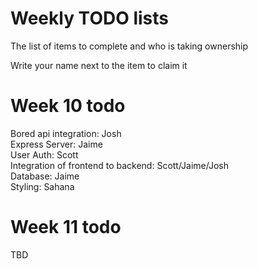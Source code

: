 # Weekly TODO lists
The list of items to complete and who is taking ownership

Write your name next to the item to claim it

# Week 10 todo
Bored api integration: Josh\
Express Server: Jaime\
User Auth: Scott\
Integration of frontend to backend: Scott/Jaime/Josh\
Database: Jaime\
Styling: Sahana

# Week 11 todo
TBD
